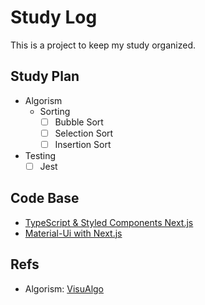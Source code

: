 # Study Log

This is a project to keep my study organized.

## Study Plan

- Algorism
  - Sorting
    - [ ] Bubble Sort
    - [ ] Selection Sort
    - [ ] Insertion Sort
- Testing
  - [ ] Jest

## Code Base

- [TypeScript & Styled Components Next.js](https://github.com/vercel/next.js/tree/canary/examples/with-typescript-styled-components)
- [Material-Ui with Next.js](https://github.com/mui-org/material-ui/tree/next/examples/nextjs-with-typescript)

## Refs

- Algorism: [VisuAlgo](https://visualgo.net/en)
